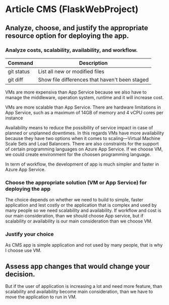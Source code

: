 # Article CMS (FlaskWebProject)


## Analyze, choose, and justify the appropriate resource option for deploying the app.

### Analyze costs, scalability, availability, and workflow.

| Command | Description |
| --- | --- |
| git status | List all new or modified files |
| git diff | Show file differences that haven't been staged |

VMs are more expensiva than App Service because we also have to manage the middleware, operation system, runtime and it will increase cost.

VMs are more scalable than App Service. There are hardware limitations in App Service, such as a maximum of 14GB of memory and 4 vCPU cores per instance 

Availability means to reduce the possibility of service impact in case of planned or unplanned downtimes. In this regards VMs have more availability because they have two options when it comes to scaling—Virtual Machine Scale Sets and Load Balancers. There are also constraints for the support of certain programming languages on Azure App Service. If we choose VM, we could create environment for the choosen programming language.

In term of workflow, the development of app is much simpler and faster in Azure App Service. 

### Choose the appropriate solution (VM or App  Service) for deploying the app

The choice depends on whether we need to build to simple, faster application and lest costly or the application that is complex and used by many people so we need scalability and availability. If workflow and cost is our main consideration, than we should choose App service, but if scalability or availability is our main consideration than we choose VM.

### Justify your choice
 
As CMS app is simple application and not used by many people, that is why I choose use VM.

## Assess app changes that would change your decision.

But if the user of application is increasing a lot and need more feature, than scalability and availability become main consideration, than we have to move the application to run in VM.

